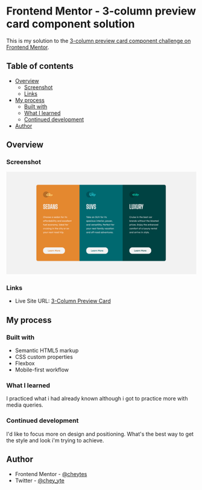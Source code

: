 # Frontend Mentor - 3-column preview card component solution

This is my solution to the [3-column preview card component challenge on Frontend Mentor](https://www.frontendmentor.io/challenges/3column-preview-card-component-pH92eAR2-). 

## Table of contents

- [Overview](#overview)
  - [Screenshot](#screenshot)
  - [Links](#links)
- [My process](#my-process)
  - [Built with](#built-with)
  - [What I learned](#what-i-learned)
  - [Continued development](#continued-development)
- [Author](#author)


## Overview

### Screenshot

![](images/ss.png)

### Links

- Live Site URL: [3-Column Preview Card](https://cheytes.github.io/3-cloumn-preview-card/)

## My process

### Built with

- Semantic HTML5 markup
- CSS custom properties
- Flexbox
- Mobile-first workflow


### What I learned

I practiced what i had already known although i got to practice more with media queries.


### Continued development

I'd like to focus more on design and positioning. What's the best way to get the style and look i'm trying to achieve.


## Author

- Frontend Mentor - [@cheytes](https://www.frontendmentor.io/profile/cheytes)
- Twitter - [@chey_yte](https://twitter.com/chey_yte)

